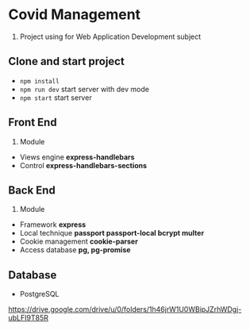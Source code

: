 # Covid Management
1. Project using for Web Application Development subject


## Clone and start project
- `npm install`
- `npm run dev` start server with dev mode
- `npm start` start server


## Front End
1. Module
- Views engine __express-handlebars__
- Control __express-handlebars-sections__


## Back End
1. Module
- Framework __express__
- Local technique __passport passport-local bcrypt multer__
- Cookie management __cookie-parser__
- Access database __pg, pg-promise__



## Database
- PostgreSQL

https://drive.google.com/drive/u/0/folders/1h46jrW1U0WBipJZrhWDgj-ubLFI9T85R
